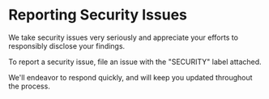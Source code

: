 # Reporting Security Issues

We take security issues very seriously and appreciate your efforts to responsibly disclose your findings.

To report a security issue, file an issue with the "SECURITY" label attached.

We'll endeavor to respond quickly, and will keep you updated throughout the process.
